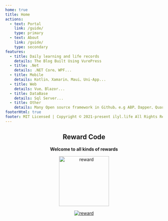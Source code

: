 ```yaml
---
home: true
title: Home
actions:
  - text: Portal
    link: /guide/
    type: primary
  - text: About
    link: /guide/
    type: secondary
features:
  - title: Daily learning and life records
    details: The Blog Built Using VurePress
  - title: .Net
    details: .NET Core、WPF...
  - title: Mobile
    details: Kotlin、Xamarin、Maui、Uni-App...
  - title: Web
    details: Vue、Blazor...
  - title: DataBase
    details: Sql Server...
  - title: Other
    details: Many Open source framework in Github，e.g ABP、Dapper、Quartz.Net、NLog..
footerHtml: true
footer: MIT Licensed | Copyright © 2021-present ilyl.life All Rights Reserved. </br><a href="http://beian.miit.gov.cn" target="_blank">苏ICP备2021053735号-1</a>&nbsp;&nbsp;<img  src="备案图标.png" alt="公网备案"/>&nbsp;&nbsp;<a href="http://www.beian.gov.cn/portal/registerSystemInfo?recordcode=32118302000302" target="_blank">苏公网安备32118302000302号</a> 
---
```



<div style="text-align:center;">

## Reward Code

**Welcome to all kinds of  rewards**

<img width="160" height="160" :src="$withBase('/images/reward.png')" alt="reward"/>

[![reward](https://badgen.net/github/last-commit/TgT982474256/blog/main)](https://ilyl.life/)
</div>
